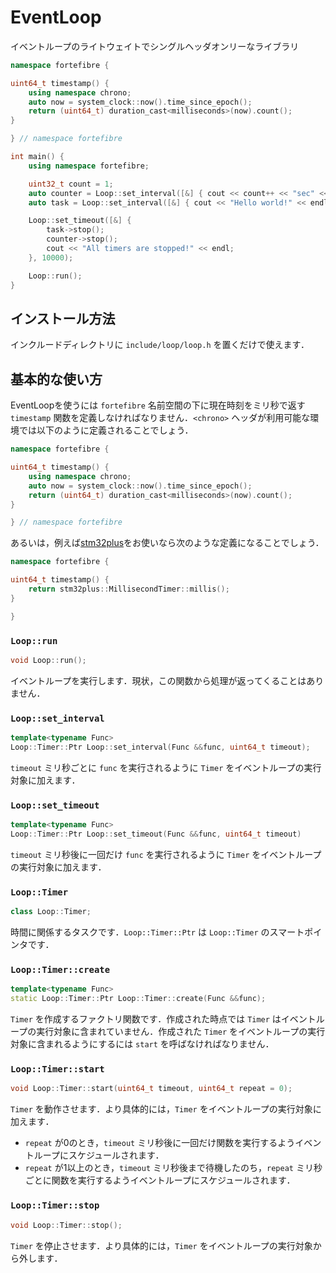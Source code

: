 # EventLoop

イベントループのライトウェイトでシングルヘッダオンリーなライブラリ

```cpp
namespace fortefibre {

uint64_t timestamp() {
    using namespace chrono;
    auto now = system_clock::now().time_since_epoch();
    return (uint64_t) duration_cast<milliseconds>(now).count();
}

} // namespace fortefibre

int main() {
    using namespace fortefibre;

    uint32_t count = 1;
    auto counter = Loop::set_interval([&] { cout << count++ << "sec" << endl; }, 1000);
    auto task = Loop::set_interval([&] { cout << "Hello world!" << endl; }, 2000);

    Loop::set_timeout([&] {
        task->stop();
        counter->stop();
        cout << "All timers are stopped!" << endl;
    }, 10000);

    Loop::run();
}
```

## インストール方法

インクルードディレクトリに `include/loop/loop.h` を置くだけで使えます．

## 基本的な使い方

EventLoopを使うには `fortefibre` 名前空間の下に現在時刻をミリ秒で返す `timestamp` 関数を定義しなければなりません．`<chrono>` ヘッダが利用可能な環境では以下のように定義されることでしょう．

```cpp
namespace fortefibre {

uint64_t timestamp() {
    using namespace chrono;
    auto now = system_clock::now().time_since_epoch();
    return (uint64_t) duration_cast<milliseconds>(now).count();
}

} // namespace fortefibre
```

あるいは，例えば[stm32plus](https://github.com/andysworkshop/stm32plus)をお使いなら次のような定義になることでしょう．

```cpp
namespace fortefibre {

uint64_t timestamp() {
    return stm32plus::MillisecondTimer::millis();
}

}
```

### `Loop::run`

```cpp
void Loop::run();
```

イベントループを実行します．現状，この関数から処理が返ってくることはありません．

### `Loop::set_interval`

```cpp
template<typename Func>
Loop::Timer::Ptr Loop::set_interval(Func &&func, uint64_t timeout);
```

`timeout` ミリ秒ごとに `func` を実行されるように `Timer` をイベントループの実行対象に加えます．

### `Loop::set_timeout`

```cpp
template<typename Func>
Loop::Timer::Ptr Loop::set_timeout(Func &&func, uint64_t timeout)
```

`timeout` ミリ秒後に一回だけ `func` を実行されるように `Timer` をイベントループの実行対象に加えます．

### `Loop::Timer`

```cpp
class Loop::Timer;
```

時間に関係するタスクです．`Loop::Timer::Ptr` は `Loop::Timer` のスマートポインタです．

### `Loop::Timer::create`

```cpp
template<typename Func>
static Loop::Timer::Ptr Loop::Timer::create(Func &&func);
```

`Timer` を作成するファクトリ関数です．作成された時点では `Timer` はイベントループの実行対象に含まれていません．作成された `Timer` をイベントループの実行対象に含まれるようにするには `start` を呼ばなければなりません．

### `Loop::Timer::start`

```cpp
void Loop::Timer::start(uint64_t timeout, uint64_t repeat = 0);
```

`Timer` を動作させます．より具体的には，`Timer` をイベントループの実行対象に加えます．

- `repeat` が0のとき，`timeout` ミリ秒後に一回だけ関数を実行するようイベントループにスケジュールされます．
- `repeat` が1以上のとき，`timeout` ミリ秒後まで待機したのち，`repeat` ミリ秒ごとに関数を実行するようイベントループにスケジュールされます．

### `Loop::Timer::stop`

```cpp
void Loop::Timer::stop();
```

`Timer` を停止させます．より具体的には，`Timer` をイベントループの実行対象から外します．

